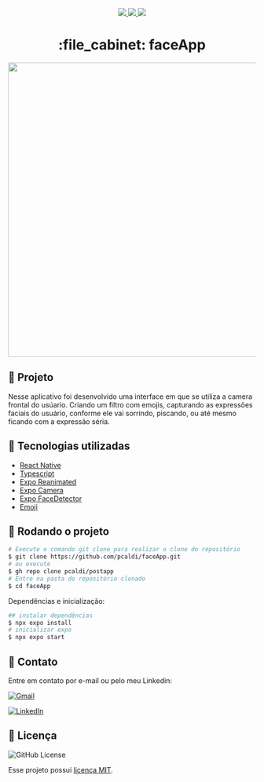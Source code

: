 <div align="center">
   <a href="#-tecnologias-utilizadas">
      <img src="https://img.shields.io/badge/react_native-%2320232a.svg?style=for-the-badge&logo=react&logoColor=%2361DAFB" />
      <img src="https://img.shields.io/badge/typescript-%23007ACC.svg?style=for-the-badge&logo=typescript&logoColor=white" />
      <img src="https://img.shields.io/badge/expo-1C1E24?style=for-the-badge&logo=expo&logoColor=#D04A37" />
   </a>
</div>
                                                                     
<h1 align="center">:file_cabinet: faceApp</h1>  

<p  align="center">
  <img height="600" src="src/assets/to-readme/faceapp.gif"/>
</p>
                                                             


## :memo: Projeto
Nesse aplicativo foi desenvolvido uma interface em que se utiliza a camera frontal do usúario. 
Criando um filtro com emojis, capturando as expressões faciais do usuário, conforme ele vai sorrindo,
piscando, ou até mesmo ficando com a expressão séria.



## :wrench: Tecnologias utilizadas
* [React Native](https://reactnative.dev/)
* [Typescript](https://www.typescriptlang.org/)
* [Expo Reanimated](https://docs.expo.dev/versions/latest/sdk/reanimated/)
* [Expo Camera](https://docs.expo.dev/versions/latest/sdk/camera/)
* [Expo FaceDetector](https://docs.expo.dev/versions/latest/sdk/facedetector/)
* [Emoji](https://getemoji.com/)


## :rocket: Rodando o projeto

```bash
# Execute o comando git clone para realizar o clone do repositório
$ git clone https://github.com/pcaldi/faceApp.git
# ou execute
$ gh repo clone pcaldi/postapp
# Entre na pasta do repositório clonado
$ cd faceApp
```

Dependências e inicialização:

```bash
## instalar dependências
$ npx expo install
# inicializar expo
$ npx expo start
```
## 📲 Contato

Entre em contato por e-mail ou pelo meu Linkedin:

<a href="mailto:pcaldi@gmail.com"><img src="https://img.shields.io/badge/Gmail-D14836?style=for-the-badge&logo=gmail&logoColor=white" alt="Gmail"/></a>

<a href="https://www.linkedin.com/in/pcaldi/"><img src="https://img.shields.io/badge/linkedin%20-%230077B5.svg?&style=for-the-badge&logo=linkedin&logoColor=white" alt="LinkedIn"/></a>


## :closed_book: Licença
<a>
  <img alt="GitHub License" src="https://img.shields.io/github/license/mathrb22/IgniteLab-Design-System">
</a>

Esse projeto possui [licença MIT](./LICENSE).


